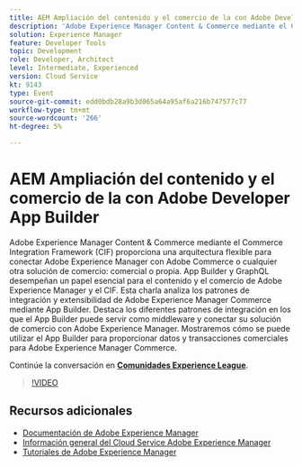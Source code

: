 ```yaml
---
title: AEM Ampliación del contenido y el comercio de la con Adobe Developer App Builder
description: 'Adobe Experience Manager Content & Commerce mediante el Commerce Integration Framework (CIF) proporciona una arquitectura flexible para conectar Adobe Experience Manager con Adobe Commerce o cualquier otra solución de comercio: comercial o propia. App Builder y GraphQL desempeñan un papel esencial para el contenido y el comercio de Adobe Experience Manager y el CIF. Esta charla analiza los patrones de integración y extensibilidad de Adobe Experience Manager Commerce mediante App Builder. Destaca los diferentes patrones de integración en los que el App Builder puede servir como middleware y conectar su solución de comercio con Adobe Experience Manager. Mostraremos cómo se puede utilizar el App Builder para proporcionar datos y transacciones comerciales para Adobe Experience Manager Commerce.'
solution: Experience Manager
feature: Developer Tools
topic: Development
role: Developer, Architect
level: Intermediate, Experienced
version: Cloud Service
kt: 9143
type: Event
source-git-commit: edd0bdb28a9b3d065a64a95af6a216b747577c77
workflow-type: tm+mt
source-wordcount: '266'
ht-degree: 5%

---
```


# AEM Ampliación del contenido y el comercio de la con Adobe Developer App Builder

Adobe Experience Manager Content &amp; Commerce mediante el Commerce Integration Framework (CIF) proporciona una arquitectura flexible para conectar Adobe Experience Manager con Adobe Commerce o cualquier otra solución de comercio: comercial o propia. App Builder y GraphQL desempeñan un papel esencial para el contenido y el comercio de Adobe Experience Manager y el CIF. Esta charla analiza los patrones de integración y extensibilidad de Adobe Experience Manager Commerce mediante App Builder. Destaca los diferentes patrones de integración en los que el App Builder puede servir como middleware y conectar su solución de comercio con Adobe Experience Manager. Mostraremos cómo se puede utilizar el App Builder para proporcionar datos y transacciones comerciales para Adobe Experience Manager Commerce.

Continúe la conversación en **[Comunidades Experience League](https://adobe.ly/3om4942)**.

>[!VIDEO](https://video.tv.adobe.com/v/337567/?quality=12&learn=on&hidetitle=true)

## Recursos adicionales

- [Documentación de Adobe Experience Manager ](https://experienceleague.adobe.com/docs/experience-manager-cloud-service.html?lang=es)
- [Información general del Cloud Service Adobe Experience Manager](https://experienceleague.adobe.com/docs/experience-manager-cloud-service/overview/home.html)
- [Tutoriales de Adobe Experience Manager](https://experienceleague.adobe.com/docs/experience-manager-tutorials.html)
